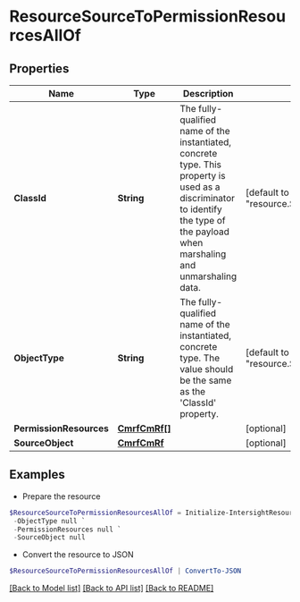 # ResourceSourceToPermissionResourcesAllOf
## Properties

Name | Type | Description | Notes
------------ | ------------- | ------------- | -------------
**ClassId** | **String** | The fully-qualified name of the instantiated, concrete type. This property is used as a discriminator to identify the type of the payload when marshaling and unmarshaling data. | [default to "resource.SourceToPermissionResources"]
**ObjectType** | **String** | The fully-qualified name of the instantiated, concrete type. The value should be the same as the &#39;ClassId&#39; property. | [default to "resource.SourceToPermissionResources"]
**PermissionResources** | [**CmrfCmRf[]**](CmrfCmRf.md) |  | [optional] 
**SourceObject** | [**CmrfCmRf**](CmrfCmRf.md) |  | [optional] 

## Examples

- Prepare the resource
```powershell
$ResourceSourceToPermissionResourcesAllOf = Initialize-IntersightResourceSourceToPermissionResourcesAllOf  -ClassId null `
 -ObjectType null `
 -PermissionResources null `
 -SourceObject null
```

- Convert the resource to JSON
```powershell
$ResourceSourceToPermissionResourcesAllOf | ConvertTo-JSON
```

[[Back to Model list]](../README.md#documentation-for-models) [[Back to API list]](../README.md#documentation-for-api-endpoints) [[Back to README]](../README.md)

